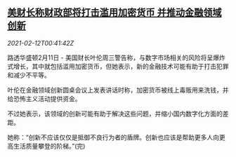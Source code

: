 <!--1614867796000-->
[美财长称财政部将打击滥用加密货币 并推动金融领域创新](https://cn.reuters.com/article/us-yellen-cryptocurrency-0212-idCNKBS2AC02G)
------

<div><i>2021-02-12T00:41:42Z</i></div><p>路透华盛顿2月11日 - 美国财长叶伦周三警告称，与数字市场相关的风险将呈爆炸式增长，其中就包括滥用加密货币，但她表示，新的金融技术可能有助于打击犯罪和减少不平等。</p><p>叶伦在金融领域创新圆桌会议上发表讲话时称，加密货币被线上毒贩用来洗钱，并给恐怖主义活动提供资金。</p><p>不过她表示，该领域的创新可能有助于解决这些问题，并缩小国内数字化方面的差距。</p><p>她称：“创新不应该仅仅是抵御不良行为者的盾牌。创新也应该是帮助更多人向更高生活质量攀登的阶梯。”(完)</p>
